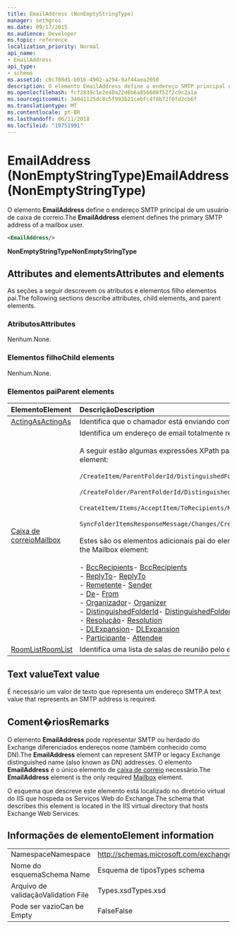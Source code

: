 ```yaml
---
title: EmailAddress (NonEmptyStringType)
manager: sethgros
ms.date: 09/17/2015
ms.audience: Developer
ms.topic: reference
localization_priority: Normal
api_name:
- EmailAddress
api_type:
- schema
ms.assetid: c0c708d1-b016-4902-a294-9af44aea2050
description: O elemento EmailAddress define o endereço SMTP principal de um usuário de caixa de correio.
ms.openlocfilehash: fcf2839c1e2e40a22d6b6a856608f52f2c9c2a1a
ms.sourcegitcommit: 34041125dc8c5f993b21cebfc4f8b72f0fd2cb6f
ms.translationtype: MT
ms.contentlocale: pt-BR
ms.lasthandoff: 06/11/2018
ms.locfileid: "19751991"
---
```

# <a name="emailaddress-nonemptystringtype"></a><span data-ttu-id="a9437-103">EmailAddress (NonEmptyStringType)</span><span class="sxs-lookup"><span data-stu-id="a9437-103">EmailAddress (NonEmptyStringType)</span></span>

<span data-ttu-id="a9437-104">O elemento **EmailAddress** define o endereço SMTP principal de um usuário de caixa de correio.</span><span class="sxs-lookup"><span data-stu-id="a9437-104">The **EmailAddress** element defines the primary SMTP address of a mailbox user.</span></span> 
  
```XML
<EmailAddress/>
```

 <span data-ttu-id="a9437-105">**NonEmptyStringType**</span><span class="sxs-lookup"><span data-stu-id="a9437-105">**NonEmptyStringType**</span></span>
## <a name="attributes-and-elements"></a><span data-ttu-id="a9437-106">Attributes and elements</span><span class="sxs-lookup"><span data-stu-id="a9437-106">Attributes and elements</span></span>

<span data-ttu-id="a9437-107">As seções a seguir descrevem os atributos e elementos filho elementos pai.</span><span class="sxs-lookup"><span data-stu-id="a9437-107">The following sections describe attributes, child elements, and parent elements.</span></span>
  
### <a name="attributes"></a><span data-ttu-id="a9437-108">Atributos</span><span class="sxs-lookup"><span data-stu-id="a9437-108">Attributes</span></span>

<span data-ttu-id="a9437-109">Nenhum.</span><span class="sxs-lookup"><span data-stu-id="a9437-109">None.</span></span>
  
### <a name="child-elements"></a><span data-ttu-id="a9437-110">Elementos filho</span><span class="sxs-lookup"><span data-stu-id="a9437-110">Child elements</span></span>

<span data-ttu-id="a9437-111">Nenhum.</span><span class="sxs-lookup"><span data-stu-id="a9437-111">None.</span></span>
  
### <a name="parent-elements"></a><span data-ttu-id="a9437-112">Elementos pai</span><span class="sxs-lookup"><span data-stu-id="a9437-112">Parent elements</span></span>

|<span data-ttu-id="a9437-113">**Elemento**</span><span class="sxs-lookup"><span data-stu-id="a9437-113">**Element**</span></span>|<span data-ttu-id="a9437-114">**Descrição**</span><span class="sxs-lookup"><span data-stu-id="a9437-114">**Description**</span></span>|
|:-----|:-----|
|[<span data-ttu-id="a9437-115">ActingAs</span><span class="sxs-lookup"><span data-stu-id="a9437-115">ActingAs</span></span>](actingas.md) <br/> |<span data-ttu-id="a9437-116">Identifica que o chamador está enviando como.</span><span class="sxs-lookup"><span data-stu-id="a9437-116">Identifies who the caller is sending as.</span></span>  <br/> |
|[<span data-ttu-id="a9437-117">Caixa de correio</span><span class="sxs-lookup"><span data-stu-id="a9437-117">Mailbox</span></span>](mailbox.md) <br/> | <span data-ttu-id="a9437-118">Identifica um endereço de email totalmente resolvido.</span><span class="sxs-lookup"><span data-stu-id="a9437-118">Identifies a fully resolved e-mail address.</span></span>  <br/><br/><span data-ttu-id="a9437-119">A seguir estão algumas expressões XPath para esse elemento:</span><span class="sxs-lookup"><span data-stu-id="a9437-119">The following are some XPath expressions to this element:</span></span><br/><br/>`/CreateItem/ParentFolderId/DistinguishedFolderId/Mailbox`<br/><br/>`/CreateFolder/ParentFolderId/DistinguishedFolderId/Mailbox`<br/><br/>`CreateItem/Items/AcceptItem/ToRecipients/Mailbox`<br/><br/>`SyncFolderItemsResponseMessage/Changes/Create/CalendarItem/ConflictingMeetings/AcceptItem/CcRecipients/Mailbox`<br/><br/><span data-ttu-id="a9437-120">Estes são os elementos adicionais pai do elemento de caixa de correio:</span><span class="sxs-lookup"><span data-stu-id="a9437-120">The following are additional parent elements of the Mailbox element:</span></span><br/><br/><span data-ttu-id="a9437-121">- [BccRecipients](bccrecipients.md)</span><span class="sxs-lookup"><span data-stu-id="a9437-121">- [BccRecipients](bccrecipients.md)</span></span> <br/><span data-ttu-id="a9437-122">- [ReplyTo](replyto.md)</span><span class="sxs-lookup"><span data-stu-id="a9437-122">- [ReplyTo](replyto.md)</span></span> <br/><span data-ttu-id="a9437-123">- [Remetente](sender.md)</span><span class="sxs-lookup"><span data-stu-id="a9437-123">- [Sender](sender.md)</span></span> <br/><span data-ttu-id="a9437-124">- [De](from.md)</span><span class="sxs-lookup"><span data-stu-id="a9437-124">- [From](from.md)</span></span> <br/><span data-ttu-id="a9437-125">- [Organizador](organizer.md)</span><span class="sxs-lookup"><span data-stu-id="a9437-125">- [Organizer](organizer.md)</span></span> <br/><span data-ttu-id="a9437-126">- [DistinguishedFolderId](distinguishedfolderid.md)</span><span class="sxs-lookup"><span data-stu-id="a9437-126">- [DistinguishedFolderId](distinguishedfolderid.md)</span></span> <br/><span data-ttu-id="a9437-127">- [Resolução](resolution.md)</span><span class="sxs-lookup"><span data-stu-id="a9437-127">- [Resolution](resolution.md)</span></span> <br/><span data-ttu-id="a9437-128">- [DLExpansion](dlexpansion.md)</span><span class="sxs-lookup"><span data-stu-id="a9437-128">- [DLExpansion](dlexpansion.md)</span></span> <br/><span data-ttu-id="a9437-129">- [Participante](attendee.md)</span><span class="sxs-lookup"><span data-stu-id="a9437-129">- [Attendee](attendee.md)</span></span> <br/> |
|[<span data-ttu-id="a9437-130">RoomList</span><span class="sxs-lookup"><span data-stu-id="a9437-130">RoomList</span></span>](roomlist.md) <br/> |<span data-ttu-id="a9437-131">Identifica uma lista de salas de reunião pelo endereço de email.</span><span class="sxs-lookup"><span data-stu-id="a9437-131">Identifies a list of meeting rooms by email address.</span></span>  <br/> |
   
## <a name="text-value"></a><span data-ttu-id="a9437-132">Text value</span><span class="sxs-lookup"><span data-stu-id="a9437-132">Text value</span></span>

<span data-ttu-id="a9437-133">É necessário um valor de texto que representa um endereço SMTP.</span><span class="sxs-lookup"><span data-stu-id="a9437-133">A text value that represents an SMTP address is required.</span></span>
  
## <a name="remarks"></a><span data-ttu-id="a9437-134">Coment�rios</span><span class="sxs-lookup"><span data-stu-id="a9437-134">Remarks</span></span>

<span data-ttu-id="a9437-135">O elemento **EmailAddress** pode representar SMTP ou herdado do Exchange diferenciados endereços nome (também conhecido como DN).</span><span class="sxs-lookup"><span data-stu-id="a9437-135">The **EmailAddress** element can represent SMTP or legacy Exchange distinguished name (also known as DN) addresses.</span></span> <span data-ttu-id="a9437-136">O elemento **EmailAddress** é o único elemento de [caixa de correio](mailbox.md) necessário.</span><span class="sxs-lookup"><span data-stu-id="a9437-136">The **EmailAddress** element is the only required [Mailbox](mailbox.md) element.</span></span> 
  
<span data-ttu-id="a9437-137">O esquema que descreve este elemento está localizado no diretório virtual do IIS que hospeda os Serviços Web do Exchange.</span><span class="sxs-lookup"><span data-stu-id="a9437-137">The schema that describes this element is located in the IIS virtual directory that hosts Exchange Web Services.</span></span>
  
## <a name="element-information"></a><span data-ttu-id="a9437-138">Informações de elemento</span><span class="sxs-lookup"><span data-stu-id="a9437-138">Element information</span></span>

|||
|:-----|:-----|
|<span data-ttu-id="a9437-139">Namespace</span><span class="sxs-lookup"><span data-stu-id="a9437-139">Namespace</span></span>  <br/> |http://schemas.microsoft.com/exchange/services/2006/types  <br/> |
|<span data-ttu-id="a9437-140">Nome do esquema</span><span class="sxs-lookup"><span data-stu-id="a9437-140">Schema Name</span></span>  <br/> |<span data-ttu-id="a9437-141">Esquema de tipos</span><span class="sxs-lookup"><span data-stu-id="a9437-141">Types schema</span></span>  <br/> |
|<span data-ttu-id="a9437-142">Arquivo de validação</span><span class="sxs-lookup"><span data-stu-id="a9437-142">Validation File</span></span>  <br/> |<span data-ttu-id="a9437-143">Types.xsd</span><span class="sxs-lookup"><span data-stu-id="a9437-143">Types.xsd</span></span>  <br/> |
|<span data-ttu-id="a9437-144">Pode ser vazio</span><span class="sxs-lookup"><span data-stu-id="a9437-144">Can be Empty</span></span>  <br/> |<span data-ttu-id="a9437-145">False</span><span class="sxs-lookup"><span data-stu-id="a9437-145">False</span></span>  <br/> |
   


